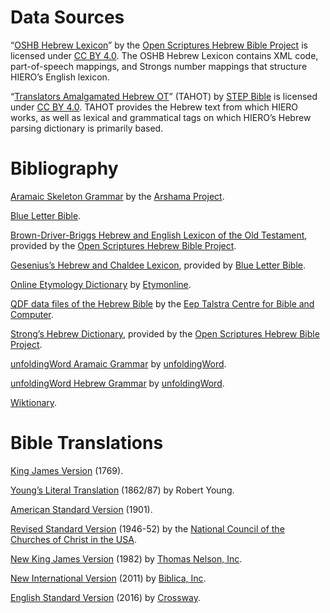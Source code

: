 # Data Sources

“[OSHB Hebrew Lexicon](http://github.com/openscriptures/HebrewLexicon/blob/master/HebrewStrong.xml)” by the [Open Scriptures Hebrew Bible Project](http://hb.openscriptures.org/) is licensed under [CC BY 4.0](http://creativecommons.org/licenses/by/4.0/). The OSHB Hebrew Lexicon contains XML code, part-of-speech mappings, and Strongs number mappings that structure HIERO’s English lexicon.

“[Translators Amalgamated Hebrew OT](http://github.com/STEPBible/STEPBible-Data/tree/master/Translators%20Amalgamated%20OT%2BNT)” (TAHOT) by [STEP Bible](http://www.stepbible.org/) is licensed under [CC BY 4.0](http://creativecommons.org/licenses/by/4.0/). TAHOT provides the Hebrew text from which HIERO works, as well as lexical and grammatical tags on which HIERO’s Hebrew parsing dictionary is primarily based.

# Bibliography

[Aramaic Skeleton Grammar](http://arshama.classics.ox.ac.uk/aramaic/index.html) by the [Arshama Project](http://arshama.classics.ox.ac.uk/index.html).

[Blue Letter Bible](http://www.blueletterbible.org/).

[Brown-Driver-Briggs Hebrew and English Lexicon of the Old Testament](http://openscriptures.github.io/HebrewLexicon/HomeFiles/Lexicon.html), provided by the [Open Scriptures Hebrew Bible Project](http://hb.openscriptures.org/).

[Gesenius’s Hebrew and Chaldee Lexicon](http://www.blueletterbible.org/study/lexica/gesenius/index.cfm), provided by [Blue Letter Bible](http://www.blueletterbible.org/).

[Online Etymology Dictionary](http://www.etymonline.com/) by [Etymonline](http://www.etymonline.com/).

[QDF data files of the Hebrew Bible](http://github.com/ETCBC/QDF) by the [Eep Talstra Centre for Bible and Computer](http://etcbc.nl/).

[Strong’s Hebrew Dictionary](http://openscriptures.github.io/HebrewLexicon/HomeFiles/Lexicon.html), provided by the [Open Scriptures Hebrew Bible Project](http://hb.openscriptures.org/).

[unfoldingWord Aramaic Grammar](http://uag.readthedocs.io/en/latest/front.html) by [unfoldingWord](http://unfoldingword.org/).

[unfoldingWord Hebrew Grammar](http://uhg.readthedocs.io/en/latest/front.html) by [unfoldingWord](http://unfoldingword.org/).

[Wiktionary](http://www.wiktionary.org/).

# Bible Translations

[King James Version](https://www.blueletterbible.org/kjv/gen/1/1/s_1001) (1769).

[Young’s Literal Translation](https://www.blueletterbible.org/ylt/gen/1/1/s_1001) (1862/87) by Robert Young.

[American Standard Version](https://www.blueletterbible.org/asv/gen/1/1/s_1001) (1901).

[Revised Standard Version](https://www.blueletterbible.org/rsv/gen/1/1/s_1001) (1946-52) by the [National Council of the Churches of Christ in the USA](https://nationalcouncilofchurches.us/).

[New King James Version](https://www.blueletterbible.org/nkjv/gen/1/1/s_1001) (1982) by [Thomas Nelson, Inc](https://www.thomasnelsonbibles.com/).

[New International Version](https://www.blueletterbible.org/niv/gen/1/1/s_1001) (2011) by [Biblica, Inc](https://www.biblica.com/).

[English Standard Version](https://www.blueletterbible.org/esv/gen/1/1/s_1001) (2016) by [Crossway](https://www.crossway.org/).
